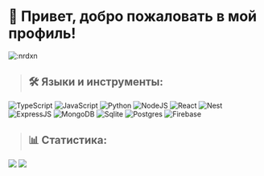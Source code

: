 # 🌿 Привет, добро пожаловать в мой профиль!

![:nrdxn](https://count.getloli.com/get/@:nrdxn)

> ## 🛠️ Языки и инструменты:
![TypeScript](https://shields.io/badge/-TypeScript-090909?style=for-the-badge&logo=typescript)
![JavaScript](https://shields.io/badge/-JavaScript-090909?style=for-the-badge&logo=javascript)
![Python](https://shields.io/badge/-Python-090909?style=for-the-badge&logo=python)
![NodeJS](https://shields.io/badge/-Node.js-090909?style=for-the-badge&logo=node.js)
![React](https://shields.io/badge/-React-090909?style=for-the-badge&logo=React)
![Nest](https://shields.io/badge/-Nest-090909?style=for-the-badge&logo=nestjs&logoColor=df274f)
![ExpressJS](https://shields.io/badge/-Express.js-090909?style=for-the-badge&logo=express)
![MongoDB](https://shields.io/badge/-Mongo.db-090909?style=for-the-badge&logo=mongodb)
![Sqlite](https://img.shields.io/badge/SQLite-07405E?style=for-the-badge&logo=sqlite&color=black)
![Postgres](https://shields.io/badge/postgres-090909?style=for-the-badge&logo=postgresql&logoColor=white)
![Firebase](https://shields.io/badge/Firebase-090909?style=for-the-badge&logo=firebase&logoColor=white)

> ## 📊 Статистика:
![](https://nirzak-streak-stats.vercel.app/?user=nrdxn&theme=dark&hide_border=false)
![](https://github-readme-stats.vercel.app/api/top-langs/?username=nrdxn&theme=dark&hide_border=false&include_all_commits=false&count_private=true&layout=compact)
